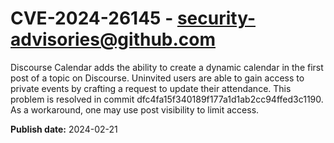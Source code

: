 # CVE-2024-26145 - security-advisories@github.com

Discourse Calendar adds the ability to create a dynamic calendar in the first post of a topic on Discourse. Uninvited users are able to gain access to private events by crafting a request to update their attendance. This problem is resolved in commit dfc4fa15f340189f177a1d1ab2cc94ffed3c1190. As a workaround, one may use post visibility to limit access.

**Publish date:** 2024-02-21
